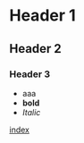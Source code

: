 # Header 1

## Header 2

### Header 3

- aaa
- **bold**
- _Italic_

[index](https://drsugimoto.github.io/)
